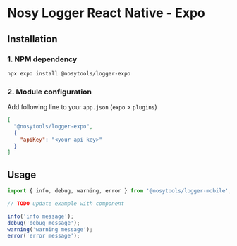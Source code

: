 # Nosy Logger React Native - Expo

## Installation

### 1. NPM dependency

```sh
npx expo install @nosytools/logger-expo
```

### 2. Module configuration

Add following line to your `app.json` (`expo` > `plugins`)
```json
[
  "@nosytools/logger-expo",
  {
    "apiKey": "<your api key>"
  }
]
```

## Usage

```js
import { info, debug, warning, error } from '@nosytools/logger-mobile';

// TODO update example with component

info('info message');
debug('debug message');
warning('warning message');
error('error message');
```
